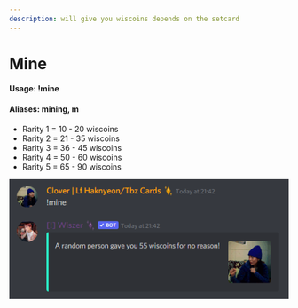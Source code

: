 ```yaml
---
description: will give you wiscoins depends on the setcard
---
```


# Mine

#### Usage: !mine

#### Aliases: mining, m

* Rarity 1 = 10 - 20 wiscoins
* Rarity 2 = 21 - 35 wiscoins
* Rarity 3 = 36 - 45 wiscoins
* Rarity 4 = 50 - 60 wiscoins
* Rarity 5 = 65 - 90 wiscoins

![example of a rarity 4 mine](<../../.gitbook/assets/image (21).png>)

